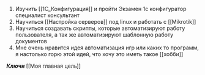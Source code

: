 
1. Изучить [[1С_Конфигурация]] и пройти Экзамен 1с конфигуратор специалист консультант
2. Научиться [[Настройка серверов]] под linux и работать с [[Mikrotik]] 
3. Научиться создавать скрипты, которые автоматизируют работу пользователя, а так же автоматизируют шаблонную работу документов
4. Мне очень нравится идея автоматизация игр или каких то программ, я настолько горю этой идей, что хочу это иметь такое [[хобби]] 

***Ключи*** [[Моя главная цель]]